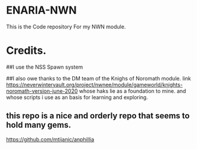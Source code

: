 # ENARIA-NWN

This is the Code repository For my NWN module. 

# Credits.

##I use the NSS Spawn system 

##I also owe thanks to the DM team of the Knighs of Noromath module.
link https://neverwintervault.org/project/nwnee/module/gameworld/knights-noromath-version-june-2020 
whose haks lie as a foundation to mine. and whose scripts i use as an basis for learning and exploring.

## this repo is a nice and orderly repo that seems to hold many gems.
https://github.com/mtijanic/anphillia
